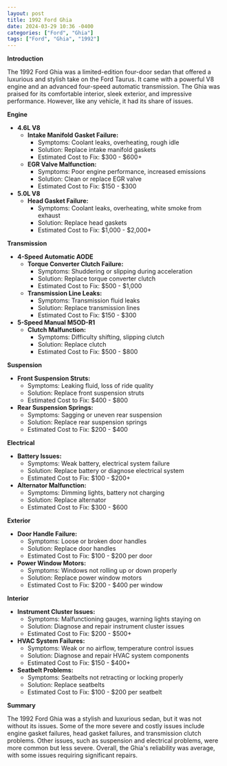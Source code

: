 ```yaml
---
layout: post
title: 1992 Ford Ghia
date: 2024-03-29 10:36 -0400
categories: ["Ford", "Ghia"]
tags: ["Ford", "Ghia", "1992"]
---
```

**Introduction**

The 1992 Ford Ghia was a limited-edition four-door sedan that offered a luxurious and stylish take on the Ford Taurus. It came with a powerful V8 engine and an advanced four-speed automatic transmission. The Ghia was praised for its comfortable interior, sleek exterior, and impressive performance. However, like any vehicle, it had its share of issues.

**Engine**

- **4.6L V8**
  - **Intake Manifold Gasket Failure:**
    - Symptoms: Coolant leaks, overheating, rough idle
    - Solution: Replace intake manifold gaskets
    - Estimated Cost to Fix: $300 - $600+
  - **EGR Valve Malfunction:**
    - Symptoms: Poor engine performance, increased emissions
    - Solution: Clean or replace EGR valve
    - Estimated Cost to Fix: $150 - $300
- **5.0L V8**
  - **Head Gasket Failure:**
    - Symptoms: Coolant leaks, overheating, white smoke from exhaust
    - Solution: Replace head gaskets
    - Estimated Cost to Fix: $1,000 - $2,000+

**Transmission**

- **4-Speed Automatic AODE**
  - **Torque Converter Clutch Failure:**
    - Symptoms: Shuddering or slipping during acceleration
    - Solution: Replace torque converter clutch
    - Estimated Cost to Fix: $500 - $1,000
  - **Transmission Line Leaks:**
    - Symptoms: Transmission fluid leaks
    - Solution: Replace transmission lines
    - Estimated Cost to Fix: $150 - $300
- **5-Speed Manual M5OD-R1**
  - **Clutch Malfunction:**
    - Symptoms: Difficulty shifting, slipping clutch
    - Solution: Replace clutch
    - Estimated Cost to Fix: $500 - $800

**Suspension**

- **Front Suspension Struts:**
    - Symptoms: Leaking fluid, loss of ride quality
    - Solution: Replace front suspension struts
    - Estimated Cost to Fix: $400 - $800
- **Rear Suspension Springs:**
    - Symptoms: Sagging or uneven rear suspension
    - Solution: Replace rear suspension springs
    - Estimated Cost to Fix: $200 - $400

**Electrical**

- **Battery Issues:**
    - Symptoms: Weak battery, electrical system failure
    - Solution: Replace battery or diagnose electrical system
    - Estimated Cost to Fix: $100 - $200+
- **Alternator Malfunction:**
    - Symptoms: Dimming lights, battery not charging
    - Solution: Replace alternator
    - Estimated Cost to Fix: $300 - $600

**Exterior**

- **Door Handle Failure:**
    - Symptoms: Loose or broken door handles
    - Solution: Replace door handles
    - Estimated Cost to Fix: $100 - $200 per door
- **Power Window Motors:**
    - Symptoms: Windows not rolling up or down properly
    - Solution: Replace power window motors
    - Estimated Cost to Fix: $200 - $400 per window

**Interior**

- **Instrument Cluster Issues:**
    - Symptoms: Malfunctioning gauges, warning lights staying on
    - Solution: Diagnose and repair instrument cluster issues
    - Estimated Cost to Fix: $200 - $500+
- **HVAC System Failures:**
    - Symptoms: Weak or no airflow, temperature control issues
    - Solution: Diagnose and repair HVAC system components
    - Estimated Cost to Fix: $150 - $400+
- **Seatbelt Problems:**
    - Symptoms: Seatbelts not retracting or locking properly
    - Solution: Replace seatbelts
    - Estimated Cost to Fix: $100 - $200 per seatbelt

**Summary**

The 1992 Ford Ghia was a stylish and luxurious sedan, but it was not without its issues. Some of the more severe and costly issues include engine gasket failures, head gasket failures, and transmission clutch problems. Other issues, such as suspension and electrical problems, were more common but less severe. Overall, the Ghia's reliability was average, with some issues requiring significant repairs.
